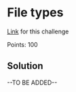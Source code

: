 # File types
[Link](https://play.picoctf.org/practice/challenge/268?category=4&page=2) for this challenge

Points: 100

## Solution
--TO BE ADDED--
